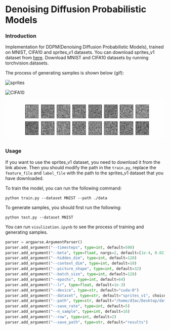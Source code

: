 # Denoising Diffusion Probabilistic Models

### Introduction

Implementation for DDPM(Denoising Diffusion Probabilistic Models), trained on MNIST, CIFA10 and sprites_v1 datasets. You can download sprites_v1 dataset from [here](https://storage-dataset.oss-cn-zhangjiakou.aliyuncs.com/lbg/dataset/zip/dataset_tiefblue_bohr_27689_sprites-fbeg_v105761.zip). Download MNIST and CIFA10 datasets by running torchvision.datasets.

The process of generating samples is shown below (gif):

![sprites](imgs/sprites_v1.gif)

![CIFA10](imgs/CIFA10.gif)

![MNIST](imgs/MNIST.gif)


### Usage

If you want to use the sprites_v1 dataset, you need to download it from the link above. Then you should modify the path in the `train.py`, replace the `feature_file` and `label_file` with the path to the sprites_v1 dataset that you have downloaded.

To train the model, you can run the following command:
```shell
python train.py --dataset MNIST --path ./data
```

To generate samples, you should first run the following:
```shell
python test.py --dataset MNIST
```

You can run `visulization.ipynb` to see the process of training and generating samples.

```python
parser = argparse.ArgumentParser()
parser.add_argument("--timesteps", type=int, default=500)
parser.add_argument("--beta", type=float, nargs=2, default=[1e-4, 0.02])
parser.add_argument("--hidden_dim", type=int, default=128)
parser.add_argument("--context_dim", type=int, default=10)
parser.add_argument("--picture_shape", type=int, default=32)
parser.add_argument("--batch_size", type=int, default=128)
parser.add_argument("--epochs", type=int, default=64)
parser.add_argument("--lr", type=float, default=1e-3)
parser.add_argument("--device", type=str, default="cuda:0")
parser.add_argument("--dataset", type=str, default="sprites_v1", choices=["CIFA10", "CIFA10", "MNIST"])
parser.add_argument("--path", type=str, default="/home/d3ac/Desktop/dataset")
parser.add_argument("--save_rate", type=int, default=5)
parser.add_argument("--n_sample", type=int, default=16)
parser.add_argument("--row", type=int, default=2)
parser.add_argument("--save_path", type=str, default="results")
```